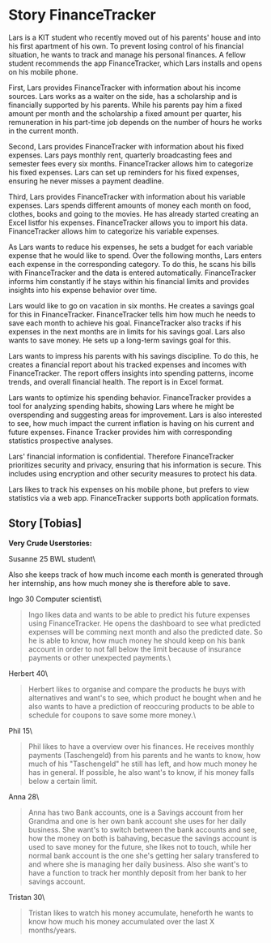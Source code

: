 # Story FinanceTracker

Lars is a KIT student who recently moved out of his parents' house and into his first apartment of his own.
To prevent losing control of his financial situation, he wants to track and manage his personal finances.
A fellow student recommends the app FinanceTracker, which Lars installs and opens on his mobile phone.





First, Lars provides FinanceTracker with information about his income sources.
Lars works as a waiter on the side, has a scholarship and is financially supported by his parents.
While his parents pay him a fixed amount per month and the scholarship a fixed amount per quarter, his remuneration in his part-time job depends on the number of hours he works in the current month.

Second, Lars provides FinanceTracker with information about his fixed expenses.
Lars pays monthly rent, quarterly broadcasting fees and semester fees every six months.
FinanceTracker allows him to categorize his fixed expenses.
Lars can set up reminders for his fixed expenses, ensuring he never misses a payment deadline.

Third, Lars provides FinanceTracker with information about his variable expenses.
Lars spends different amounts of money each month on food, clothes, books and going to the movies.
He has already started creating an Excel listfor his expenses.
FinanceTracker allows you to import his data.
FinanceTracker allows him to categorize his variable expenses.

As Lars wants to reduce his expenses, he sets a budget for each variable expense that he would like to spend.
Over the following months, Lars enters each expense in the corresponding category.
To do this, he scans his bills with FinanceTracker and the data is entered automatically.
FinanceTracker informs him constantly if he stays within his financial limits and provides insights into his expense behavior over time.

Lars would like to go on vacation in six months.
He creates a savings goal for this in FinanceTracker.
FinanceTracker tells him how much he needs to save each month to achieve his goal.
FinanceTracker also tracks if his expenses in the next months are in limits for his savings goal.
Lars also wants to save money.
He sets up a long-term savings goal for this. 

Lars wants to impress his parents with his savings discipline.
To do this, he creates a financial report about his tracked expenses and incomes with FinanceTracker.
The report offers insights into spending patterns, income trends, and overall financial health.
The report is in Excel format.

Lars wants to optimize his spending behavior. 
FinanceTracker provides a tool for analyzing spending habits, showing Lars where he might be overspending and suggesting areas for improvement.
Lars is also interested to see, how much impact the current inflation is having on his current and future expenses.
Finance Tracker provides him with corresponding statistics prospective analyses.

Lars' financial information is confidential.
Therefore FinanceTracker prioritizes security and privacy, ensuring that his information is secure.
This includes using encryption and other security measures to protect his data.

Lars likes to track his expenses on his mobile phone, but prefers to view statistics via a web app. FinanceTracker supports both application formats.


## Story [Tobias]

__Very Crude Userstories:__

Susanne 25 BWL student\

 Also she keeps track of how much income each month is generated through her internship, ans how much money she is therefore able to save.


Ingo 30 Computer scientist\
> Ingo likes data and wants to be able to predict his future expenses using FinanceTracker. He opens the dashboard to see what predicted expenses will be comming next month and also the predicted date.
So he is able to know, how much money he should keep on his bank account in order to not fall below the limit because of insurance payments or other unexpected payments.\

Herbert 40\

> Herbert likes to organise and compare the products he buys with alternatives and want's to see, which product he bought when and he also wants to have a prediction of reoccuring products to be able to schedule for coupons to save some more money.\

Phil 15\

> Phil likes to have a overview over his finances. He receives monthly payments (Taschengeld) from his parents and he wants to know, how much of his "Taschengeld" he still has left, and how much money he has in general. If possible, he also want's to know, if his money falls below a certain limit.

Anna 28\

> Anna has two Bank accounts, one is a Savings account from her Grandma and one is her own bank account she uses for her daily business. She want's to switch between the bank accounts and see, how the money on both is bahaving, becasue the savings account is used to save money for the future, she likes not to touch, while her normal bank account is the one she's getting her salary transfered to and where she is managing her daily business. Also she want's to have a function to track her monthly deposit from her bank to her savings account.

Tristan 30\
> Tristan likes to watch his money accumulate, heneforth he wants to know how much his money accumulated over the last X months/years.


